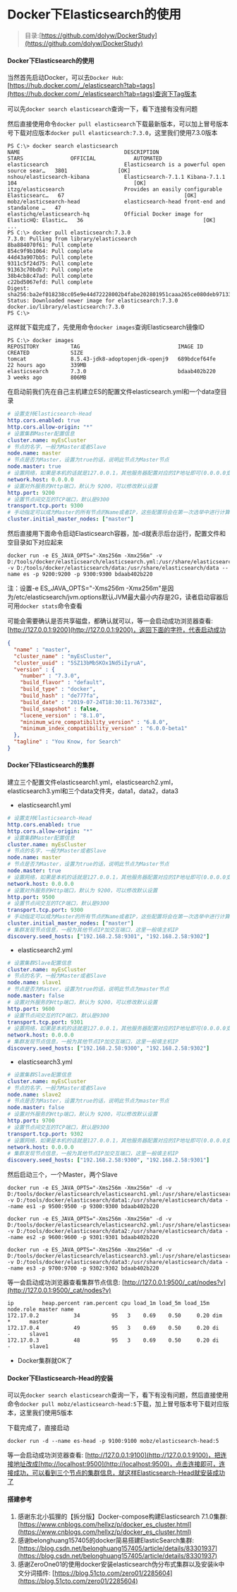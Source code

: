 # Docker下Elasticsearch的使用

> 目录:[https://github.com/dolyw/DockerStudy](https://github.com/dolyw/DockerStudy)

#### Docker下Elasticsearch的使用

当然首先启动Docker，可以去`Docker Hub`: [https://hub.docker.com/_/elasticsearch?tab=tags](https://hub.docker.com/_/elasticsearch?tab=tags)查询下Tag版本

可以先`docker search elasticsearch`查询一下，看下连接有没有问题

然后直接使用命令`docker pull elasticsearch`下载最新版本，可以加上冒号版本号下载对应版本`docker pull elasticsearch:7.3.0`，这里我们使用7.3.0版本

```
PS C:\> docker search elasticsearch
NAME                                 DESCRIPTION                                     STARS               OFFICIAL            AUTOMATED
elasticsearch                        Elasticsearch is a powerful open source sear…   3801                [OK]
nshou/elasticsearch-kibana           Elasticsearch-7.1.1 Kibana-7.1.1                104                                     [OK]
itzg/elasticsearch                   Provides an easily configurable Elasticsearc…   67                                      [OK]
mobz/elasticsearch-head              elasticsearch-head front-end and standalone …   47
elastichq/elasticsearch-hq           Official Docker image for ElasticHQ: Elastic…   36                                      [OK]
...
PS C:\> docker pull elasticsearch:7.3.0
7.3.0: Pulling from library/elasticsearch
8ba884070f61: Pull complete
854c9f9b1064: Pull complete
44d43a907bb5: Pull complete
9311c5f24d75: Pull complete
91363c70bdb7: Pull complete
38b4cb8c47ad: Pull complete
c22bd5067efd: Pull complete
Digest: sha256:ba2ef018238cc05e9e44d72228002b4fabe202801951caaa265ce080deb97133
Status: Downloaded newer image for elasticsearch:7.3.0
docker.io/library/elasticsearch:7.3.0
PS C:\>
```

这样就下载完成了，先使用命令`docker images`查询Elasticsearch镜像ID

```
PS C:\> docker images
REPOSITORY          TAG                               IMAGE ID            CREATED             SIZE
tomcat              8.5.43-jdk8-adoptopenjdk-openj9   689bdcef64fe        22 hours ago        339MB
elasticsearch       7.3.0                             bdaab402b220        3 weeks ago         806MB
```

在启动前我们先在自己主机建立ES的配置文件elasticsearch.yml和一个data空目录

```yml
# 设置支持Elasticsearch-Head
http.cors.enabled: true
http.cors.allow-origin: "*"
# 设置集群Master配置信息
cluster.name: myEsCluster
# 节点的名字，一般为Master或者Slave
node.name: master
# 节点是否为Master，设置为true的话，说明此节点为Master节点
node.master: true
# 设置网络，如果是本机的话就是127.0.0.1，其他服务器配置对应的IP地址即可(0.0.0.0支持外网访问)
network.host: 0.0.0.0
# 设置对外服务的Http端口，默认为 9200，可以修改默认设置
http.port: 9200
# 设置节点间交互的TCP端口，默认是9300
transport.tcp.port: 9300
# 手动指定可以成为Master的所有节点的Name或者IP，这些配置将会在第一次选举中进行计算
cluster.initial_master_nodes: ["master"]
```

然后直接用下面命令启动Elasticsearch容器，加-d就表示后台运行，配置文件和空目录如下对应起来

``` 
docker run -e ES_JAVA_OPTS="-Xms256m -Xmx256m" -v D:/tools/docker/elasticsearch/elasticsearch.yml:/usr/share/elasticsearch/config/elasticsearch.yml -v D:/tools/docker/elasticsearch/data:/usr/share/elasticsearch/data --name es -p 9200:9200 -p 9300:9300 bdaab402b220
```

注：设置-e ES_JAVA_OPTS="-Xms256m -Xmx256m"是因为/etc/elasticsearch/jvm.options默认JVM最大最小内存是2G，读者启动容器后 可用`docker stats`命令查看

可能会需要确认是否共享磁盘，都确认就可以，等一会启动成功浏览器查看: [http://127.0.0.1:9200](http://127.0.0.1:9200)，返回下面的字符，代表启动成功

```json
{
  "name" : "master",
  "cluster_name" : "myEsCluster",
  "cluster_uuid" : "5SZ13bMbSKOx1Nd5iIyruA",
  "version" : {
    "number" : "7.3.0",
    "build_flavor" : "default",
    "build_type" : "docker",
    "build_hash" : "de777fa",
    "build_date" : "2019-07-24T18:30:11.767338Z",
    "build_snapshot" : false,
    "lucene_version" : "8.1.0",
    "minimum_wire_compatibility_version" : "6.8.0",
    "minimum_index_compatibility_version" : "6.0.0-beta1"
  },
  "tagline" : "You Know, for Search"
}
```

#### Docker下Elasticsearch的集群

建立三个配置文件elasticsearch1.yml，elasticsearch2.yml，elasticsearch3.yml和三个data文件夹，data1，data2，data3

* elasticsearch1.yml

```yml
# 设置支持Elasticsearch-Head
http.cors.enabled: true
http.cors.allow-origin: "*"
# 设置集群Master配置信息
cluster.name: myEsCluster
# 节点的名字，一般为Master或者Slave
node.name: master
# 节点是否为Master，设置为true的话，说明此节点为Master节点
node.master: true
# 设置网络，如果是本机的话就是127.0.0.1，其他服务器配置对应的IP地址即可(0.0.0.0支持外网访问)
network.host: 0.0.0.0
# 设置对外服务的Http端口，默认为 9200，可以修改默认设置
http.port: 9500
# 设置节点间交互的TCP端口，默认是9300
transport.tcp.port: 9300
# 手动指定可以成为Master的所有节点的Name或者IP，这些配置将会在第一次选举中进行计算
cluster.initial_master_nodes: ["master"]
# 集群发现节点信息，一般为其他节点IP加交互端口，这里一般填主机IP
discovery.seed_hosts: ["192.168.2.58:9301", "192.168.2.58:9302"]
```

* elasticsearch2.yml

```yml
# 设置集群Slave配置信息
cluster.name: myEsCluster
# 节点的名字，一般为Master或者Slave
node.name: slave1
# 节点是否为Master，设置为true的话，说明此节点为master节点
node.master: false
# 设置对外服务的Http端口，默认为 9200，可以修改默认设置
http.port: 9600
# 设置节点间交互的TCP端口，默认是9300
transport.tcp.port: 9301
# 设置网络，如果是本机的话就是127.0.0.1，其他服务器配置对应的IP地址即可(0.0.0.0支持外网访问)
network.host: 0.0.0.0
# 集群发现节点信息，一般为其他节点IP加交互端口，这里一般填主机IP
discovery.seed_hosts: ["192.168.2.58:9300", "192.168.2.58:9302"]
```

* elasticsearch3.yml

```yml
# 设置集群Slave配置信息
cluster.name: myEsCluster
# 节点的名字，一般为Master或者Slave
node.name: slave2
# 节点是否为Master，设置为true的话，说明此节点为master节点
node.master: false
# 设置对外服务的Http端口，默认为 9200，可以修改默认设置
http.port: 9700
# 设置节点间交互的TCP端口，默认是9300
transport.tcp.port: 9302
# 设置网络，如果是本机的话就是127.0.0.1，其他服务器配置对应的IP地址即可(0.0.0.0支持外网访问)
network.host: 0.0.0.0
# 集群发现节点信息，一般为其他节点IP加交互端口，这里一般填主机IP
discovery.seed_hosts: ["192.168.2.58:9300", "192.168.2.58:9301"]
```

然后启动三个，一个Master，两个Slave

``` 
docker run -e ES_JAVA_OPTS="-Xms256m -Xmx256m" -d -v D:/tools/docker/elasticsearch/elasticsearch1.yml:/usr/share/elasticsearch/config/elasticsearch.yml -v D:/tools/docker/elasticsearch/data1:/usr/share/elasticsearch/data --name es1 -p 9500:9500 -p 9300:9300 bdaab402b220
```

``` 
docker run -e ES_JAVA_OPTS="-Xms256m -Xmx256m" -d -v D:/tools/docker/elasticsearch/elasticsearch2.yml:/usr/share/elasticsearch/config/elasticsearch.yml -v D:/tools/docker/elasticsearch/data2:/usr/share/elasticsearch/data --name es2 -p 9600:9600 -p 9301:9301 bdaab402b220
```

``` 
docker run -e ES_JAVA_OPTS="-Xms256m -Xmx256m" -d -v D:/tools/docker/elasticsearch/elasticsearch3.yml:/usr/share/elasticsearch/config/elasticsearch.yml -v D:/tools/docker/elasticsearch/data3:/usr/share/elasticsearch/data --name es3 -p 9700:9700 -p 9302:9302 bdaab402b220
```

等一会启动成功浏览器查看集群节点信息: [http://127.0.0.1:9500/_cat/nodes?v](http://127.0.0.1:9500/_cat/nodes?v)

```
ip         heap.percent ram.percent cpu load_1m load_5m load_15m node.role master name
172.17.0.2           34          95   3    0.69    0.50     0.20 dim       *      master
172.17.0.4           49          95   3    0.69    0.50     0.20 di        -      slave1
172.17.0.3           48          95   3    0.69    0.50     0.20 di        -      slave1
```

* Docker集群就OK了

#### Docker下Elasticsearch-Head的安装

可以先`docker search elasticsearch`查询一下，看下有没有问题，然后直接使用命令`docker pull mobz/elasticsearch-head:5`下载，加上冒号版本号下载对应版本，这里我们使用5版本

下载完成了，直接启动

```
docker run -d --name es-head -p 9100:9100 mobz/elasticsearch-head:5
```

等一会启动成功浏览器查看: [http://127.0.0.1:9100](http://127.0.0.1:9100)，把连接地址改成[http://localhost:9500](http://localhost:9500)，点击连接即可，连接成功，可以看到三个节点的集群信息，就这样Elasticsearch-Head就安装成功了

#### 搭建参考

1. 感谢东北小狐狸的【拆分版】Docker-compose构建Elasticsearch 7.1.0集群: [https://www.cnblogs.com/hellxz/p/docker_es_cluster.html](https://www.cnblogs.com/hellxz/p/docker_es_cluster.html)
2. 感谢belonghuang157405的docker简易搭建ElasticSearch集群: [https://blog.csdn.net/belonghuang157405/article/details/83301937](https://blog.csdn.net/belonghuang157405/article/details/83301937)
3. 感谢ZeroOne01的使用docker安装elasticsearch伪分布式集群以及安装ik中文分词插件: [https://blog.51cto.com/zero01/2285604](https://blog.51cto.com/zero01/2285604)